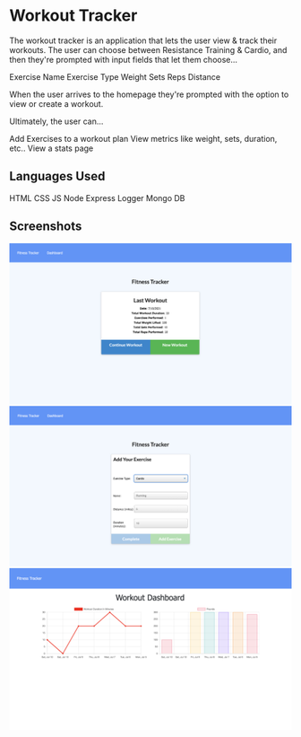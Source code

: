# Workout Tracker

The workout tracker is an application that lets the user view & track their workouts. The user can choose between Resistance Training & Cardio, and then they're prompted with input fields that let them choose...

Exercise Name
Exercise Type
Weight
Sets
Reps
Distance

When the user arrives to the homepage they're prompted with the option to view or create a workout.

Ultimately, the user can...

Add Exercises to a workout plan
View metrics like weight, sets, duration, etc..
View a stats page

## Languages Used

HTML
CSS
JS
Node
Express
Logger
Mongo DB

## Screenshots

![Screenshot 1](/screenshots/screenshot1.png "Screenshot 1")
![Screenshot 2](/screenshots/screenshot2.png "Screenshot 2")
![Screenshot 3](/screenshots/screenshot3.png "Screenshot 3")


